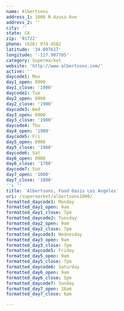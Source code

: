 ```yaml
---
name: Albertsons
address_1: 1000 N Azusa Ave
address_2: ''
city: ''
state: CA
zip: '91722'
phone: (626) 974-4582
latitude: '34.097617'
longitude: '-117.907705'
category: Supermarket
website: 'http://www.albertsons.com/'
active: ''
daycode1: Mon
day1_open: 0900
day1_close: '1900'
daycode2: Tue
day2_open: 0900
day2_close: '1900'
daycode3: Wed
day3_open: 0900
day3_close: '1900'
daycode4: Thu
day4_open: '1900'
daycode5: Fri
day5_open: 0900
day5_close: '1900'
daycode6: Sat
day6_open: 0900
day6_close: '1700'
daycode7: Sun
day7_open: '1000'
day7_close: '1800'
'': ''
title: 'Albertsons, Food Oasis Los Angeles'
uri: /supermarket/albertsons1000/
formatted_daycode1: Monday
formatted_day1_open: 9am
formatted_day1_close: 7pm
formatted_daycode2: Tuesday
formatted_day2_open: 9am
formatted_day2_close: 7pm
formatted_daycode3: Wednesday
formatted_day3_open: 9am
formatted_day3_close: 7pm
formatted_daycode5: Friday
formatted_day5_open: 9am
formatted_day5_close: 7pm
formatted_daycode6: Saturday
formatted_day6_open: 9am
formatted_day6_close: 5pm
formatted_daycode7: Sunday
formatted_day7_open: 10am
formatted_day7_close: 6pm

---
```

